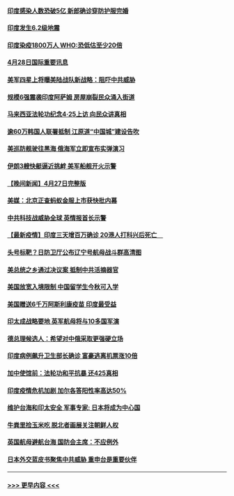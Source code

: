 #### [印度感染人数恐破5亿 新郎确诊穿防护服完婚](../pages/prog202/a103106142.md?t=04282201) 
#### [印度发生6.2级地震](../pages/prog202/a103106119.md?t=04282201) 
#### [印度染疫1800万人 WHO:恐低估至少20倍](../pages/prog202/a103106072.md?t=04282201) 
#### [4月28日国际重要讯息](../pages/prog202/a103106079.md?t=04282201) 
#### [美军四星上将曝美陆战队新战略：阻吓中共威胁](../pages/prog202/a103106041.md?t=04282201) 
#### [规模6强震袭印度阿萨姆 房屋崩裂民众涌入街道](../pages/prog202/a103106032.md?t=04282201) 
#### [马来西亚法轮功纪念4‧25上访 向民众讲真相](../pages/prog202/a103105979.md?t=04282201) 
#### [逾60万韩国人联署抵制 江原道“中国城”建设告吹](../pages/prog202/a103105951.md?t=04282201) 
#### [美巡防舰驶往黑海 俄海军立即宣布实弹演习](../pages/prog202/a103105911.md?t=04282201) 
#### [伊朗3艘快艇逼近挑衅 美军船舰开火示警](../pages/prog202/a103105883.md?t=04282201) 
#### [【晚间新闻】4月27日完整版](../pages/prog202/a103105846.md?t=04282201) 
#### [美媒：北京正查蚂蚁金服上市获快批内幕](../pages/prog202/a103105857.md?t=04282201) 
#### [中共科技战威胁全球 英情报首长示警](../pages/prog202/a103105656.md?t=04282201) 
#### [【最新疫情】印度三天增百万确诊 20港人打科兴后死亡　](../pages/prog202/a103105577.md?t=04282201) 
#### [头号标靶？日防卫厅公布辽宁号航母战斗群高清图](../pages/prog202/a103105738.md?t=04282201) 
#### [美总统之乡通过决议案 抵制中共活摘器官](../pages/prog202/a103105699.md?t=04282201) 
#### [美国放宽入境限制 中国留学生今秋可入学](../pages/prog202/a103105671.md?t=04282201) 
#### [美国赠送6千万阿斯利康疫苗 印度最受益](../pages/prog202/a103105666.md?t=04282201) 
#### [印太成战略要地 英军航母将与10多国军演](../pages/prog202/a103105649.md?t=04282201) 
#### [德总理候选人：希望对中俄采取更强硬立场](../pages/prog202/a103105607.md?t=04282201) 
#### [印度病例飙升卫生部长确诊 富豪逃离机票涨10倍](../pages/prog202/a103105536.md?t=04282201) 
#### [加中使馆前：法轮功和平抗暴 还425真相](../pages/prog202/a103105496.md?t=04282201) 
#### [印度疫情危机加剧 加尔各答阳性率高达50%](../pages/prog202/a103105450.md?t=04282201) 
#### [维护台海和印太安全 军事专家: 日本将成为中心国](../pages/prog202/a103105490.md?t=04282201) 
#### [牛粪里捡玉米吃 脱北者画展关注朝鲜人权](../pages/prog202/a103105479.md?t=04282201) 
#### [英国航母避航台海 国防会主席：不应例外](../pages/prog202/a103105488.md?t=04282201) 
#### [日本外交蓝皮书聚焦中共威胁 重申台是重要伙伴](../pages/prog202/a103105486.md?t=04282201) 

----
#### [ >>> 更早内容 <<< ](../indexes/prog202-earlier.md)
